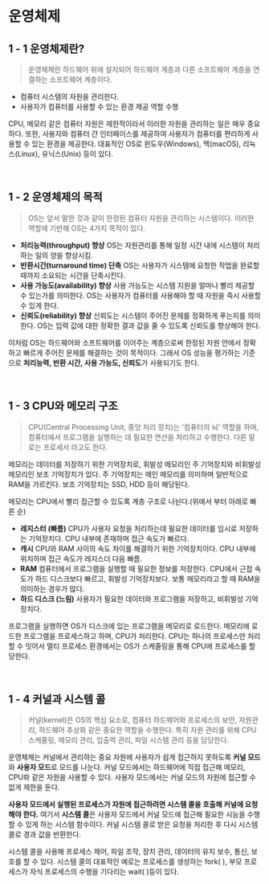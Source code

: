 # 운영체제



## 1 - 1 운영체제란?



> 운영체제란 하드웨어 위에 설치되어 하드웨어 계층과 다른 소프트웨어 계층을 연결하는 소프트웨어 계층이다. 

- 컴퓨터 시스템의 자원을 관리한다. 
- 사용자가 컴퓨터를 사용할 수 있는 환경 제공 역할 수행

CPU, 메모리 같은 컴퓨터 자원은 제한적이라서 이러한 자원을 관리하는 일은 매우 중요하다. 또한, 사용자와 컴퓨터 간 인터페이스를 제공하여 사용자가 컴퓨터를 편리하게 사용할 수 있는 환경을 제공한다. 대표적인 OS로 윈도우(Windows), 맥(macOS), 리눅스(Linux), 유닉스(Unix) 등이 있다.

</br>



## 1 - 2 운영체제의 목적



> OS는 앞서 말한 것과 같이 한정된 컴퓨터 자원을 관리하는 시스템이다. 이러한 역할에 기반해 OS는 4가지 목적이 있다.

- **처리능력(throughput) 향상**
  OS는 자원관리를 통해 일정 시간 내에 시스템이 처리하는 일의 양을 향상시킴.
- **반환시간(turnaround time) 단축**
  OS는 사용자가 시스템에 요청한 작업을 완료할 때까지 소요되는 시간을 단축시킨다.
- **사용 가능도(availability) 향상**
  사용 가능도는 시스템 지원을 얼마나 빨리 제공할 수 있는가를 의미한다. OS는 사용자가 컴퓨터를 사용해야 할 때 자원을 즉시 사용할 수 있게 한다.
- **신뢰도(reliability) 향상**
  신뢰도는 시스템이 주어진 문제를 정확하게 푸는지를 의미한다. OS는 입력 값에 대한 정확한 결과 값을 줄 수 있도록 신뢰도를 향상해야 한다.



이처럼 OS는 하드웨어와 소프트웨어를 이어주는 계층으로써 한정된 자원 안에서 정확하고 빠르게 주어진 문제를 해결하는 것이 목적이다. 그래서 OS 성능을 평가하는 기준으로 **처리능력, 반환 시간, 사용 가능도, 신뢰도**가 사용되기도 한다.

</br>



## 1 - 3 CPU와 메모리 구조



> CPU(Central Processing Unit, 중앙 처리 장치)는 '컴퓨터의 뇌' 역할을 하며, 컴퓨터에서 프로그램을 실행하는 데 필요한 연산을 처리하고 수행한다. 다른 말로는 프로세서 라고도 한다.

메모리는 데이터를 저장하기 위한 기억장치로, 휘발성 메모리인 주 기억장치와 비휘발성 메모리인 보조 기억장치가 있다. 주 기억장치는 메인 메모리를 의미하며 일반적으로 RAM을 가르킨다. 보조 기억장치는 SSD, HDD 등이 해당된다.

메모리는 CPU에서 빨리 접근할 수 있도록 계층 구조로 나뉜다.(위에서 부터 아래로 빠른 순)

- **레지스터 (빠름)**
  CPU가 사용자 요청을 처리하는데 필요한 데이터를 임시로 저장하는 기억장치다. CPU 내부에 존재하며 접근 속도가 빠르다.
- **캐시**
  CPU와 RAM 사이의 속도 차이를 해결하기 위한 기억장치이다. CPU 내부에 위치하며 접근 속도가 레지스더 다음 빠름.
- **RAM**
  컴퓨터에서 프로그램을 실행할 때 필요한 정보를 저장한다. CPU에서 근접 속도가 하드 디스크보다 빠르고, 휘발성 기억장치보다. 보통 메모리라고 할 때 RAM을 의미하는 경우가 많다.
- **하드 디스크 (느림)**
  사용자가 필요한 데이터와 프로그램을 저장하고, 비휘발성 기억장치다.

프로그램을 실행하면 OS가 디스크에 있는 프로그램을 메모리로 로드한다. 메모리에 로드한 프로그램을 프로세스하고 하며, CPU가 처리한다. CPU는 하나의 프로세스만 처리할 수 잇어서 멀티 프로세스 환경에서는 OS가 스케줄링을 통해 CPU에 프로세스를 할당한다.

</br>



## 1 - 4 커널과 시스템 콜



> 커널(kernel)은 OS의 핵심 요소로, 컴퓨터 하드웨어와 프로세스의 보안, 자원관리, 하드웨어 추상화 같은 중요한 역할을 수행한다. 특히 자원 관리를 위해 CPU 스케줄링, 메모리 관리, 입출력 관리, 파일 시스템 관리 등을 담당한다.

운영체제는 커널에서 관리하는 중요 자원에 사용자가 쉽게 접근하지 못하도록 **커널 모드**와 **사용자 모드**로 모드를 나눈다. 커널 모드에서는 하드웨어에 직접 접근해 메모리, CPU롸 같은 자원을 사용할 수 있다. 사용자 모드에서는 커널 모드의 자원에 접근할 수 없게 제한을 둔다.

**사용자 모드에서 실행된 프로세스가 자원에 접근하려면 시스템 콜을 호출해 커널에 요청해야 한다.** 여기서 **시스템 콜**은 사용자 모드에서 커널 모드에 접근해 필요한 시능을 수행할 수 있게 하는 시스템 함수이다. 커널 시스템 콜로 받은 요청을 처리한 후 다시 시스템 콜로 경과 값을 반환한다.

시스템 콜을 사용해 프로세스 제어, 파일 조작, 장치 관리, 데이터의 유지 보수, 통신, 보호를 할 수 있다. 시스템 콜의 대표적인 예로는 프로세스를 생성하는 fork( ), 부모 프로세스가 자식 프로세스의 수행을 기다리는 wait( )등이 있다.